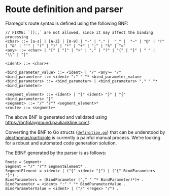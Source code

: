 # Route definition and parser

Flamego's route syntax is defined using the following BNF:

```ebnf
// FIXME: `[]:,` are not allowed, since it may affect the binding processing
<char> ::= [a-z] | [A-Z] | [0-9] | "-" | "." |  "_" |  "~" | "@" | "!" | "&" | "'" | "(" | ")" | "*" | "+" | ";" | "%" | "="
<any> ::= <char> | "[" | "]" | "+" | "," | "?" | "{" | "}" | " " | "\\" | "|"

<ident> ::= <char>+

<bind_parameter_value> ::= <ident> | "/" <any>+ "/"
<bind_parameter> ::= <ident> ":" " "* <bind_parameter_value>
<bind_parameters> ::= <bind_parameter> | <bind_parameters> "," " "* <bind_parameter>

<segment_element> ::= <ident> | "{" <ident> "}" | "{" <bind_parameters> "}"
<segment> ::= "/" "?"? <segment_element>*
<route> ::= <segment>+
```

The above BNF is generated and validated using https://bnfplayground.pauliankline.com/.

Converting the BNF to Go structs ([`definition.go`](definition.go)) that can be understood by [alecthomas/participle](https://github.com/alecthomas/participle) is currently a painful manual process. We're looking for a robust and automated code generation solution.

The EBNF generated by the parser is as follows:

```ebnf
Route = Segment+ .
Segment = "/" "?"? SegmentElement* .
SegmentElement = <ident> | ("{" <ident> "}") | ("{" BindParameters "}") .
BindParameters = (BindParameter ("," " "* BindParameter)*)+ .
BindParameter = <ident> ":" " "* BindParameterValue .
BindParameterValue = <ident> | ("/" <regex> "/") .
```
